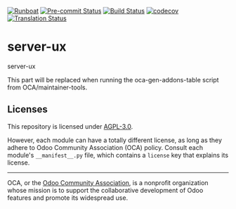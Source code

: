 
[![Runboat](https://img.shields.io/badge/runboat-Try%20me-875A7B.png)](https://runboat.odoo-community.org/builds?repo=OCA/server-ux&target_branch=18.0)
[![Pre-commit Status](https://github.com/OCA/server-ux/actions/workflows/pre-commit.yml/badge.svg?branch=18.0)](https://github.com/OCA/server-ux/actions/workflows/pre-commit.yml?query=branch%3A18.0)
[![Build Status](https://github.com/OCA/server-ux/actions/workflows/test.yml/badge.svg?branch=18.0)](https://github.com/OCA/server-ux/actions/workflows/test.yml?query=branch%3A18.0)
[![codecov](https://codecov.io/gh/OCA/server-ux/branch/18.0/graph/badge.svg)](https://codecov.io/gh/OCA/server-ux)
[![Translation Status](https://translation.odoo-community.org/widgets/server-ux-18-0/-/svg-badge.svg)](https://translation.odoo-community.org/engage/server-ux-18-0/?utm_source=widget)

<!-- /!\ do not modify above this line -->

# server-ux

server-ux

<!-- /!\ do not modify below this line -->

<!-- prettier-ignore-start -->

[//]: # (addons)

This part will be replaced when running the oca-gen-addons-table script from OCA/maintainer-tools.

[//]: # (end addons)

<!-- prettier-ignore-end -->

## Licenses

This repository is licensed under [AGPL-3.0](LICENSE).

However, each module can have a totally different license, as long as they adhere to Odoo Community Association (OCA)
policy. Consult each module's `__manifest__.py` file, which contains a `license` key
that explains its license.

----
OCA, or the [Odoo Community Association](http://odoo-community.org/), is a nonprofit
organization whose mission is to support the collaborative development of Odoo features
and promote its widespread use.
